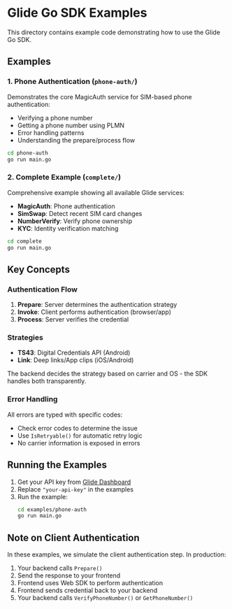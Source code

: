 # Glide Go SDK Examples

This directory contains example code demonstrating how to use the Glide Go SDK.

## Examples

### 1. Phone Authentication (`phone-auth/`)
Demonstrates the core MagicAuth service for SIM-based phone authentication:
- Verifying a phone number
- Getting a phone number using PLMN
- Error handling patterns
- Understanding the prepare/process flow

```bash
cd phone-auth
go run main.go
```

### 2. Complete Example (`complete/`)
Comprehensive example showing all available Glide services:
- **MagicAuth**: Phone authentication
- **SimSwap**: Detect recent SIM card changes
- **NumberVerify**: Verify phone ownership
- **KYC**: Identity verification matching

```bash
cd complete
go run main.go
```

## Key Concepts

### Authentication Flow
1. **Prepare**: Server determines the authentication strategy
2. **Invoke**: Client performs authentication (browser/app)
3. **Process**: Server verifies the credential

### Strategies
- **TS43**: Digital Credentials API (Android)
- **Link**: Deep links/App clips (iOS/Android)

The backend decides the strategy based on carrier and OS - the SDK handles both transparently.

### Error Handling
All errors are typed with specific codes:
- Check error codes to determine the issue
- Use `IsRetryable()` for automatic retry logic
- No carrier information is exposed in errors

## Running the Examples

1. Get your API key from [Glide Dashboard](https://dashboard.glideidentity.app)
2. Replace `"your-api-key"` in the examples
3. Run the example:
   ```bash
   cd examples/phone-auth
   go run main.go
   ```

## Note on Client Authentication

In these examples, we simulate the client authentication step. In production:
1. Your backend calls `Prepare()`
2. Send the response to your frontend
3. Frontend uses Web SDK to perform authentication
4. Frontend sends credential back to your backend
5. Your backend calls `VerifyPhoneNumber()` or `GetPhoneNumber()`
